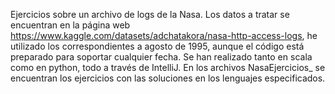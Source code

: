 Ejercicios sobre un archivo de logs de la Nasa. Los datos a tratar se encuentran en la página web https://www.kaggle.com/datasets/adchatakora/nasa-http-access-logs, he utilizado los correspondientes a agosto de 1995, aunque el código está preparado para soportar cualquier fecha.
Se han realizado tanto en scala como en python, todo a través de IntelliJ. 
En los archivos NasaEjercicios_ se encuentran los ejercicios con las soluciones en los lenguajes especificados.
